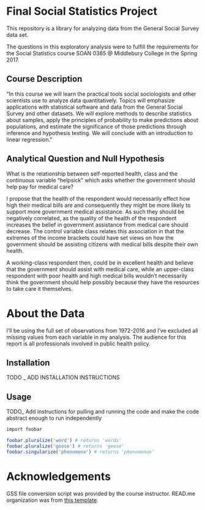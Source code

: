 # Final Social Statistics Project
This repository is a library for analyzing data from the General Social Survey data set. 

The questions in this exploratory analysis were to fulfill the requirements for the Social Statistics course SOAN 0385 @ Middlebury College in the Spring 2017. 

## Course Description

"In this course we will learn the practical tools social sociologists and other scientists use to analyze data quantitatively. Topics will emphasize applications with statistical software and data from the General Social Survey and other datasets. We will explore methods to describe statistics about samples, apply the principles of probability to make predictions about populations, and estimate the significance of those predictions through inference and hypothesis testing. We will conclude with an introduction to linear regression." 

## Analytical Question and Null Hypothesis 

What is the relationship between self-reported health, class and the continuous variable “helpsick” which asks whether the government should help pay for medical care? 

I propose that the health of the respondent would necessarily effect how high their medical bills are and consequently they might be more likely to support more government medical assistance. As such they should be negatively correlated, as the quality of the health of the respondent increases the belief in government assistance from medical care should decrease. The control variable class relates this association in that the extremes of the income brackets could have set views on how the government should be assisting citizens with medical bills despite their own health. 

A working-class respondent then, could be in excellent health and believe that the government should assist with medical care, while an upper-class respondent with poor health and high medical bills wouldn’t necessarily think the government should help possibly because they have the resources to take care it themselves. 

# About the Data

I’ll be using the full set of observations from 1972-2016 and I’ve excluded all missing values from each variable in my analysis. The audience for this report is all professionals involved in public health policy.

## Installation

TODO _ ADD INSTALLATION INSTRUCTIONS

## Usage

TODO_ Add instructions for pulling and running the code and make the code abstract enough to run independently

```r
import foobar

foobar.pluralize('word') # returns 'words'
foobar.pluralize('goose') # returns 'geese'
foobar.singularize('phenomena') # returns 'phenomenon'
```

# Acknowledgements
GSS file conversion script was provided by the course instructor. READ.me organization was from [this template](https://www.makeareadme.com/). 
